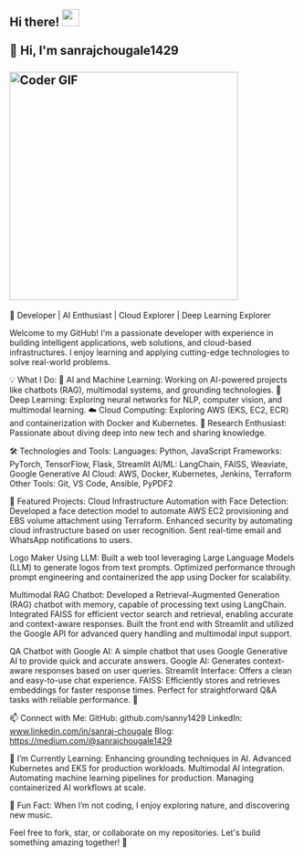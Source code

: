 <h2 align="left">
 <abc>
  <br>Hi there! <img src="https://user-images.githubusercontent.com/42378118/110234147-e3259600-7f4e-11eb-95be-0c4047144dea.gif" width="30"><br>
  <br> 👋 Hi, I'm sanrajchougale1429<br>
  <br>
    <img src="https://media.giphy.com/media/SWoSkN6DxTszqIKEqv/giphy.gif" alt="Coder GIF" width="400">
 </abc>
</h2> 


🚀 Developer | AI Enthusiast | Cloud Explorer | Deep Learning Explorer

Welcome to my GitHub! I'm a passionate developer with experience in building intelligent applications, web solutions, and cloud-based infrastructures. I enjoy learning and applying cutting-edge technologies to solve real-world problems.

💡 What I Do:
🤖 AI and Machine Learning: Working on AI-powered projects like chatbots (RAG), multimodal systems, and grounding technologies.
🧠 Deep Learning: Exploring neural networks for NLP, computer vision, and multimodal learning.
☁️ Cloud Computing: Exploring AWS (EKS, EC2, ECR) and containerization with Docker and Kubernetes.
🔬 Research Enthusiast: Passionate about diving deep into new tech and sharing knowledge.

🛠️ Technologies and Tools:
Languages: Python, JavaScript
Frameworks: PyTorch, TensorFlow, Flask, Streamlit
AI/ML: LangChain, FAISS, Weaviate, Google Generative AI
Cloud: AWS, Docker, Kubernetes, Jenkins, Terraform
Other Tools: Git, VS Code, Ansible, PyPDF2

🌟 Featured Projects:
Cloud Infrastructure Automation with Face Detection:
Developed a face detection model to automate AWS EC2 provisioning and EBS volume attachment using Terraform.
Enhanced security by automating cloud infrastructure based on user recognition.
Sent real-time email and WhatsApp notifications to users.

Logo Maker Using LLM:
Built a web tool leveraging Large Language Models (LLM) to generate logos from text prompts.
Optimized performance through prompt engineering and containerized the app using Docker for scalability.

Multimodal RAG Chatbot:
Developed a Retrieval-Augmented Generation (RAG) chatbot with memory, capable of processing text using LangChain.
Integrated FAISS for efficient vector search and retrieval, enabling accurate and context-aware responses.
Built the front end with Streamlit and utilized the Google API for advanced query handling and multimodal input support.

QA Chatbot with Google AI:
A simple chatbot that uses Google Generative AI to provide quick and accurate answers.
Google AI: Generates context-aware responses based on user queries.
Streamlit Interface: Offers a clean and easy-to-use chat experience.
FAISS: Efficiently stores and retrieves embeddings for faster response times.
Perfect for straightforward Q&A tasks with reliable performance. 🚀

📫 Connect with Me:
GitHub: github.com/sanny1429
LinkedIn: www.linkedin.com/in/sanraj-chougale
Blog: https://medium.com/@sanrajchougale1429

🌱 I’m Currently Learning:
Enhancing grounding techniques in AI.
Advanced Kubernetes and EKS for production workloads.
Multimodal AI integration.
Automating machine learning pipelines for production.
Managing containerized AI workflows at scale.

🎯 Fun Fact:
When I’m not coding, I enjoy exploring nature, and discovering new music.

Feel free to fork, star, or collaborate on my repositories. Let's build something amazing together! 🚀

